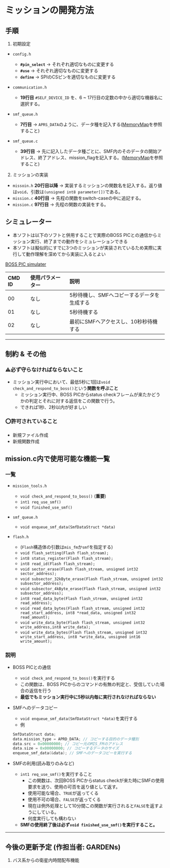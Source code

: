 # ミッションの開発方法


## 手順
1. 初期設定
  - `config.h`
    - **`#pin_select`** → それぞれ適切なものに変更する
    - **`#use`** → それぞれ適切なものに変更する
    - **`define`** → SPIのCSピンを適切なものに変更する
  
  - `communication.h`
    - **19行目** `#SELF_DEVICE_ID` を、6 ~ 17行目の定数の中から適切な機器名に選択する。

  - `smf_queue.h` 
    - **7行目** → `APRS_DATA`のように、データ種を記入する([MemoryMap](https://github.com/CIT-GARDENs-Organization/MIS_MCU_CCSC/blob/main/docs/memory_map.png)を参照すること)
  - `smf_queue.c`
    - **39行目** → 先に記入したデータ種ごとに、SMF内のそのデータの開始アドレス、終了アドレス、mission_flagを記入する。([MemoryMap](https://github.com/CIT-GARDENs-Organization/MIS_MCU_CCSC/blob/main/docs/memory_map.png)を参照すること)


2. ミッションの実装
  - `missoin.h` **20行目以降** → 実装するミッションの関数名を記入する。返り値は`void`、引数は`(unsigned int8 parameter[])`である。
  - `mission.c` **40行目** → 先程の関数をswitch-caseの中に追記する。
  - `mission.c` **97行目** → 先程の関数の実装をする。

## シミュレーター
- 本ソフトは以下のソフトと併用することで実際のBOSS PICとの通信からミッション実行、終了までの動作をシミュレーションできる
- 本ソフトは擬似的にすでに3つのミッションが実装されているため実際に実行して動作理解を深めてから実装に入るとよい

[BOSS PIC simulater](https://github.com/CIT-GARDENs-Organization/BOSS_PIC_simulator)

| CMD ID     | 使用パラメーター         | 説明                                         |
|:-----------|:------------            |:------------                                |
| 00         | なし | 5秒待機し、SMFへコピーするデータを生成する                                 |
| 01         | なし | 5秒待機する                   |
| 02         | なし | 最初にSMFへアクセスし、10秒秒待機する  |


---

## 制約 & その他  

### **⚠️必ず守らなければならないこと**
- ミッション実行中において、最低5秒に1回は`void check_and_respond_to_boss()`という**関数を呼ぶこと**
  - ミッション実行中、BOSS PICからstatus checkフレームが来たかどうかの判定とそれに対する返信をこの関数で行う。
  - できれば1秒、2秒以内が好ましい

### **⭕️許可されていること**
- 新規ファイル作成
- 新規関数作成

## **mission.c内で使用可能な機能一覧**
### 一覧
- `mission_tools.h`
  - `void check_and_respond_to_boss()` (**重要**)
  - `int1 req_use_smf()`
  - `void finished_use_smf()`

- `smf_queue.h`
  - `void enqueue_smf_data(SmfDataStruct *data)`

- `flash.h`
  - (`Flash`構造体の引数は`mis_fm`か`smf`を指定する)
  - `void flash_setting(Flash flash_stream);`
  - `int8 status_register(Flash flash_stream);`
  - `int8 read_id(Flash flash_stream);`
  - `void sector_erase(Flash flash_stream, unsigned int32 sector_address);`
  - `void subsector_32kByte_erase(Flash flash_stream, unsigned int32 subsector_address);`
  - `void subsector_4kByte_erase(Flash flash_stream, unsigned int32 subsector_address);`
  - `int8 read_data_byte(Flash flash_stream, unsigned int32 read_address);`
  - `void read_data_bytes(Flash flash_stream, unsigned int32 read_start_address, int8 *read_data, unsigned int32 read_amount);`    
  - `void write_data_byte(Flash flash_stream, unsigned int32 write_address,int8 write_data);`
  - `void write_data_bytes(Flash flash_stream, unsigned int32 write_start_address, int8 *write_data, unsigned int16 write_amount);`


### 説明
- BOSS PICとの通信
  - `void check_and_respond_to_boss()`を実行する
  - この関数は、BOSS PICからのコマンドの有無の判定と、受信していた場合の返信を行う
  - **最低でもミッション実行中に5秒以内毎に実行されなければならない**

- SMFへのデータコピー
  - `void enqueue_smf_data(SmfDataStruct *data)`を実行する
  - 例
  ```c
  SmfDataStruct data;
  data.mission_type = APRD_DATA; // コピーする目的のデータ種別
  data.src = 0x00000000; // コピー元のMIS_FMのアドレス
  data.size = 0x00000000; // コピーするデータのサイズ
  enqueue_smf_data(&data); // SMFへのデータコピーを実行する
  ```
- SMFの利用(読み取りのみなど)
  - `int1 req_use_smf()`を実行すること
    - この関数は、次回BOSS PICからstatus checkが来た時にSMFの使用要求を送り、使用の可否を返り値として返す。
    - 使用可能な場合、`TRUE`が返ってくる 
    - 使用不可の場合、`FALSE`が返ってくる
    - 現在は例外処理として10分間この関数が実行されると`FALSE`を返すようにしている。
    - 何度実行しても構わない
  - **SMFの使用終了後は必ず`void finished_use_smf()`を実行すること。**
---


## 今後の更新予定 (作担当者: GARDENs)
1. バス系からの衛星内時間配布機能
